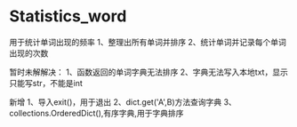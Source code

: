 # Statistics_word
用于统计单词出现的频率
1、整理出所有单词并排序
2、统计单词并记录每个单词出现的次数

暂时未解解决：
1、函数返回的单词字典无法排序
2、字典无法写入本地txt，显示只能写str，不能是int

新增
1、导入exit()，用于退出
2、dict.get('A',B)方法查询字典
3、collections.OrderedDict(),有序字典,用于字典排序
